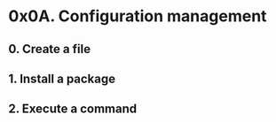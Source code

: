# 0x0A. Configuration management

## 0. Create a file

## 1. Install a package


## 2. Execute a command